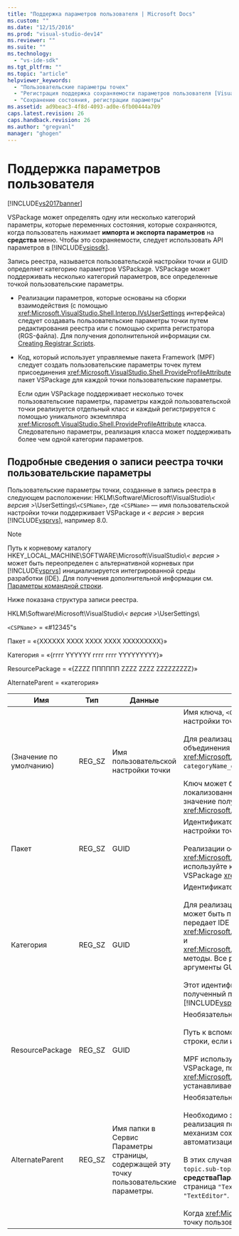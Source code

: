 ```yaml
---
title: "Поддержка параметров пользователя | Microsoft Docs"
ms.custom: ""
ms.date: "12/15/2016"
ms.prod: "visual-studio-dev14"
ms.reviewer: ""
ms.suite: ""
ms.technology: 
  - "vs-ide-sdk"
ms.tgt_pltfrm: ""
ms.topic: "article"
helpviewer_keywords: 
  - "Пользовательские параметры точек"
  - "Регистрация поддержка сохраняемости параметров пользователя [Visual Studio SDK]"
  - "Сохранение состояния, регистрации параметры"
ms.assetid: ad9beac3-4f8d-4093-ad0e-6fb00444a709
caps.latest.revision: 26
caps.handback.revision: 26
ms.author: "gregvanl"
manager: "ghogen"
---
```

# Поддержка параметров пользователя
[!INCLUDE[vs2017banner](../../code-quality/includes/vs2017banner.md)]

VSPackage может определять одну или несколько категорий параметры, которые переменных состояния, которые сохраняются, когда пользователь нажимает **импорта и экспорта параметров** на **средства** меню. Чтобы это сохраняемости, следует использовать API параметров в [!INCLUDE[vsipsdk](../../extensibility/includes/vsipsdk_md.md)].  
  
 Запись реестра, называется пользовательской настройки точки и GUID определяет категорию параметров VSPackage. VSPackage может поддерживать несколько категорий параметров, все определенные точкой пользовательские параметры.  
  
-   Реализации параметров, которые основаны на сборки взаимодействия \(с помощью <xref:Microsoft.VisualStudio.Shell.Interop.IVsUserSettings> интерфейса\) следует создавать пользовательские параметры точки путем редактирования реестра или с помощью скрипта регистратора \(RGS\-файла\). Для получения дополнительной информации см. [Creating Registrar Scripts](/visual-cpp/atl/creating-registrar-scripts).  
  
-   Код, который использует управляемые пакета Framework \(MPF\) следует создать пользовательские параметры точек путем присоединения <xref:Microsoft.VisualStudio.Shell.ProvideProfileAttribute> пакет VSPackage для каждой точки пользовательские параметры.  
  
     Если один VSPackage поддерживает несколько точек пользовательские параметры, параметры каждой пользовательской точки реализуется отдельный класс и каждый регистрируется с помощью уникального экземпляра <xref:Microsoft.VisualStudio.Shell.ProvideProfileAttribute> класса. Следовательно параметры, реализация класса может поддерживать более чем одной категории параметров.  
  
## Подробные сведения о записи реестра точки пользовательские параметры  
 Пользовательские параметры точки, созданные в запись реестра в следующем расположении: HKLM\\Software\\Microsoft\\VisualStudio\\*\< версия \>*\\UserSettings\\`<CSPName>`, где `<CSPName>` — имя пользовательской настройки точки поддерживает VSPackage и *\< версия \>* версия [!INCLUDE[vsprvs](../../code-quality/includes/vsprvs_md.md)], например 8.0.  
  
> [!NOTE]
>  Путь к корневому каталогу HKEY\_LOCAL\_MACHINE\\SOFTWARE\\Microsoft\\VisualStudio\\*\< версия \>* может быть переопределен с альтернативной корневых при [!INCLUDE[vsprvs](../../code-quality/includes/vsprvs_md.md)] инициализируется интегрированной среды разработки \(IDE\). Для получения дополнительной информации см. [Параметры командной строки](../../extensibility/command-line-switches-visual-studio-sdk.md).  
  
 Ниже показана структура записи реестра.  
  
 HKLM\\Software\\Microsoft\\VisualStudio\\*\< версия \>*\\UserSettings\\  
  
 `<CSPName`\> \= «\#12345"s  
  
 Пакет \= «{XXXXXX XXXX XXXX XXXX XXXXXXXXX}»  
  
 Категория \= «{гггг YYYYYY гггг гггг YYYYYYYYY}»  
  
 ResourcePackage \= «{ZZZZ ПППППП ZZZZ ZZZZ ZZZZZZZZZ}»  
  
 AlternateParent \= «категория»  
  
|Имя|Тип|Данные|Описание|  
|---------|---------|------------|--------------|  
|\(Значение по умолчанию\)|REG\_SZ|Имя пользовательской настройки точки|Имя ключа, `<CSPName`\>, нелокализованное имя пользовательской настройки точки.<br /><br /> Для реализации в зависимости от MPF, имя ключа получается путем объединения `categoryName` и `objectName` аргументы <xref:Microsoft.VisualStudio.Shell.ProvideProfileAttribute> Конструктор в `categoryName_objectName`.<br /><br /> Ключ может быть пустым или содержать идентификатор ссылки локализованную строку в вспомогательную библиотеку DLL. Это значение получается из `objectNameResourceID` аргумент <xref:Microsoft.VisualStudio.Shell.ProvideProfileAttribute> конструктор.|  
|Пакет|REG\_SZ|GUID|Идентификатор GUID VSPackage, который реализует пользовательской настройки точки.<br /><br /> Реализации основаны на использовании MPF <xref:Microsoft.VisualStudio.Shell.ProvideProfileAttribute> класса, используйте конструктор `objectType` аргументу, содержащему VSPackage <xref:System.Type> и отражение для получения этого значения.|  
|Категория|REG\_SZ|GUID|Идентификатор GUID, определяющий категорию параметров.<br /><br /> Для реализации в зависимости от сборок взаимодействия, это значение может быть произвольно выбранным GUID, который [!INCLUDE[vsprvs](../../code-quality/includes/vsprvs_md.md)] передает IDE <xref:Microsoft.VisualStudio.Shell.Interop.IVsUserSettings.ExportSettings%2A> и <xref:Microsoft.VisualStudio.Shell.Interop.IVsUserSettings.ImportSettings%2A> методы. Все реализации этих двух методов необходимо проверить свои аргументы GUID.<br /><br /> Этот идентификатор GUID для реализации в зависимости от MPF, полученный посредством <xref:System.Type> класса, реализующего [!INCLUDE[vsprvs](../../code-quality/includes/vsprvs_md.md)] механизм настройки.|  
|ResourcePackage|REG\_SZ|GUID|Необязательный.<br /><br /> Путь к вспомогательные DLL которого содержит локализованные строки, если их нельзя указывать реализации VSPackage.<br /><br /> MPF использует отражение для получения необходимого ресурса VSPackage, поэтому <xref:Microsoft.VisualStudio.Shell.ProvideProfileAttribute> класса не устанавливает этот аргумент.|  
|AlternateParent|REG\_SZ|Имя папки в Сервис Параметры страницы, содержащей эту точку пользовательские параметры.|Необязательный.<br /><br /> Необходимо задать это значение только в том случае, если параметры реализация поддерживает **Сервис Параметры** страниц, использующих механизм сохранения в [!INCLUDE[vsipsdk](../../extensibility/includes/vsipsdk_md.md)] вместо механизма в модели автоматизации для сохранения состояния.<br /><br /> В этих случаях — значение в ключе AlternateParent `topic` раздел `topic.sub-topic` строку, используемую для идентификации конкретного **средстваПараметры** страницы. Например, **средстваПараметры** страница `"TextEditor.Basic"` значение AlternateParent будет иметь `"TextEditor"`.<br /><br /> Когда <xref:Microsoft.VisualStudio.Shell.ProvideProfileAttribute> создает точку пользовательские параметры же, что имя категории.|